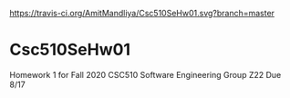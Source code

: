https://travis-ci.org/AmitMandliya/Csc510SeHw01.svg?branch=master

# Csc510SeHw01
Homework 1 for Fall 2020 CSC510 Software Engineering Group Z22
Due 8/17
